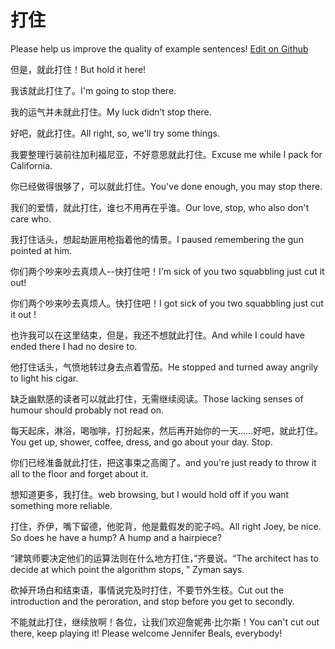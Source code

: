 # 打住

Please help us improve the quality of example sentences! [Edit on Github](https://github.com/jiyushe/jiyu-example-sentence-source/blob/main/chinese/dazhu.md)

<p><span class="chinese">但是，就此打住！</span><span class="english">But hold it here!</span></p>

<p><span class="chinese">我该就此打住了。</span><span class="english">I'm going to stop there.</span></p>

<p><span class="chinese">我的运气并未就此打住。</span><span class="english">My luck didn’t stop there.</span></p>

<p><span class="chinese">好吧，就此打住。</span><span class="english">All right, so, we'll try some things.</span></p>

<p><span class="chinese">我要整理行装前往加利福尼亚，不好意思就此打住。</span><span class="english">Excuse me while I pack for California.</span></p>

<p><span class="chinese">你已经做得很够了，可以就此打住。</span><span class="english">You've done enough, you may stop there.</span></p>

<p><span class="chinese">我们的爱情，就此打住，谁乜不用再在乎谁。</span><span class="english">Our love, stop, who also don't care who.</span></p>

<p><span class="chinese">我打住话头，想起劫匪用枪指着他的情景。</span><span class="english">I paused remembering the gun pointed at him.</span></p>

<p><span class="chinese">你们两个吵来吵去真烦人--快打住吧！</span><span class="english">I'm sick of you two squabbling just cut it out!</span></p>

<p><span class="chinese">你们两个吵来吵去真烦人。快打住吧！</span><span class="english">I got sick of you two squabbling just cut it out !</span></p>

<p><span class="chinese">也许我可以在这里结束，但是，我还不想就此打住。</span><span class="english">And while I could have ended there I had no desire to.</span></p>

<p><span class="chinese">他打住话头，气愤地转过身去点着雪茄。</span><span class="english">He stopped and turned away angrily to light his cigar.</span></p>

<p><span class="chinese">缺乏幽默感的读者可以就此打住，无需继续阅读。</span><span class="english">Those lacking senses of humour should probably not read on.</span></p>

<p><span class="chinese">每天起床，淋浴，喝咖啡，打扮起来，然后再开始你的一天……好吧，就此打住。</span><span class="english">You get up, shower, coffee, dress, and go about your day. Stop.</span></p>

<p><span class="chinese">你们已经准备就此打住，把这事束之高阁了。</span><span class="english">and you're just ready to throw it all to the floor and forget about it.</span></p>

<p><span class="chinese">想知道更多，我打住。</span><span class="english">web browsing, but I would hold off if you want something more reliable.</span></p>

<p><span class="chinese">打住，乔伊，嘴下留德，他驼背，他是戴假发的驼子吗。</span><span class="english">All right Joey, be nice. So does he have a hump? A hump and a hairpiece?</span></p>

<p><span class="chinese">“建筑师要决定他们的运算法则在什么地方打住，”齐曼说。</span><span class="english">“The architect has to decide at which point the algorithm stops, ” Zyman says.</span></p>

<p><span class="chinese">砍掉开场白和结束语，事情说完及时打住，不要节外生枝。</span><span class="english">Cut out the introduction and the peroration, and stop before you get to secondly.</span></p>

<p><span class="chinese">不能就此打住，继续放啊！各位，让我们欢迎詹妮弗·比尔斯！</span><span class="english">You can't cut out there, keep playing it! Please welcome Jennifer Beals, everybody!</span></p>

